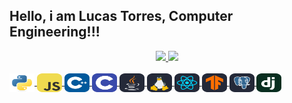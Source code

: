 ## Hello, i am Lucas Torres, Computer Engineering!!!
<div align="center">
  <a href="https://github.com/torreslucs23">
  <img height="190em" src="https://github-readme-stats.vercel.app/api?username=torreslucs23&show_icons=true&theme=dark&include_all_commits=true&count_private=true"/>
  <img height="160em" src="https://github-readme-stats.vercel.app/api/top-langs/?username=torreslucs23&layout=compact&langs_count=7&theme=dark"/>
</div>
<div style="display: inline_block"><br>

  <img align="center" alt="Rafa-Python" height="30" width="40" src="https://raw.githubusercontent.com/devicons/devicon/master/icons/python/python-original.svg">
  <img align="center" alt="lucas-js" height="30" width="40" src="https://github.com/tandpfun/skill-icons/blob/main/icons/JavaScript.svg">
  <img align="center" alt="lucas-cpp" height="30" width="40" src="https://github.com/tandpfun/skill-icons/blob/main/icons/CPP.svg">
  <img align="center" alt="lucas-c" height="30" width="40" src="https://github.com/tandpfun/skill-icons/blob/main/icons/C.svg">
  <img align="center" alt="lucas-java" height="30" width="40" src="https://github.com/tandpfun/skill-icons/blob/main/icons/Java-Dark.svg">
  <img align="center" alt="lucas-linux" height="30" width="40" src="https://github.com/tandpfun/skill-icons/blob/main/icons/Linux-Dark.svg">
  <img align="center" alt="lucas-react" height="30" width="40" src="https://github.com/tandpfun/skill-icons/blob/main/icons/React-Dark.svg">
  <img align="center" alt="lucas-tensorflow" height="30" width="40" src="https://github.com/tandpfun/skill-icons/blob/main/icons/TensorFlow-Dark.svg">
  <img align="center" alt="lucas-postgree" height="30" width="40" src="https://github.com/tandpfun/skill-icons/blob/main/icons/PostgreSQL-Dark.svg">
  <img align="center" alt="lucas-django" height="30" width="40" src="https://github.com/tandpfun/skill-icons/blob/main/icons/Django.svg">


 
  
  ##
 
<div> 

 

 
</div>
